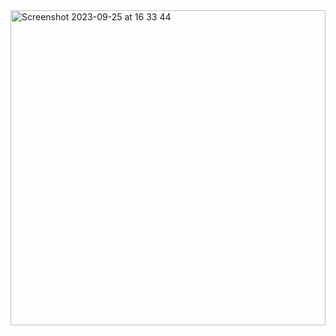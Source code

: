 <img width="504" alt="Screenshot 2023-09-25 at 16 33 44" src="https://github.com/shade40/.github/assets/66030897/cb93ad20-b2f1-4bd0-819c-193a218f0c43">
